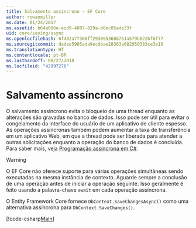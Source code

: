 ```yaml
---
title: Salvamento assíncrono – EF Core
author: rowanmiller
ms.date: 01/24/2017
ms.assetid: b64a606e-ecd9-4807-829a-b6ec05ade33f
uid: core/saving/async
ms.openlocfilehash: 6f482a77300ff2930953686751a579b022bf6f77
ms.sourcegitcommit: dadee5905ada9ecdbae28363a682950383ce3e10
ms.translationtype: HT
ms.contentlocale: pt-BR
ms.lasthandoff: 08/27/2018
ms.locfileid: "42997276"
---
```

# <a name="asynchronous-saving"></a>Salvamento assíncrono

O salvamento assíncrono evita o bloqueio de uma thread enquanto as alterações são gravadas no banco de dados. Isso pode ser útil para evitar o congelamento da interface do usuário de um aplicativo de cliente espesso. As operações assíncronas também podem aumentar a taxa de transferência em um aplicativo Web, em que a thread pode ser liberada para atender a outras solicitações enquanto a operação do banco de dados é concluída. Para saber mais, veja [Programação assíncrona em C#](https://docs.microsoft.com/dotnet/csharp/async).

> [!WARNING]  
> O EF Core não oferece suporte para várias operações simultâneas sendo executadas na mesma instância de contexto. Aguarde sempre a conclusão de uma operação antes de iniciar a operação seguinte. Isso geralmente é feito usando a palavra-chave `await` em cada operação assíncrona.

O Entity Framework Core fornece `DbContext.SaveChangesAsync()` como uma alternativa assíncrona para `DbContext.SaveChanges()`.

[!code-csharp[Main](../../../samples/core/Saving/Saving/Async/Sample.cs#Sample)]
